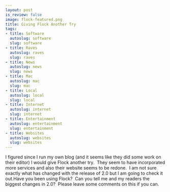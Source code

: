 ```yaml
--- 
layout: post
is_review: false
image: flock-featured.png
title: Giving Flock Another Try
tags: 
- title: Software
  autoslug: software
  slug: software
- title: Raves
  autoslug: raves
  slug: raves
- title: News
  autoslug: news
  slug: news
- title: Mac
  autoslug: mac
  slug: mac
- title: Local
  autoslug: local
  slug: local
- title: Internet
  autoslug: internet
  slug: internet
- title: Entertainment
  autoslug: entertainment
  slug: entertainment
- title: Websites
  autoslug: websites
  slug: websites
---
```

I figured since I run my own blog (and it seems like they did some work on their editor) I would give Flock another try.&nbsp; They seem to have incorporated more services and also their website seems to be redone.&nbsp; I am not sure exactly what has changed with the release of 2.0 but I am going to check it out.Have you been using Flock?&nbsp; Can you tell me and my readers the biggest changes in 2.0?&nbsp; Please leave some comments on this if you can.
